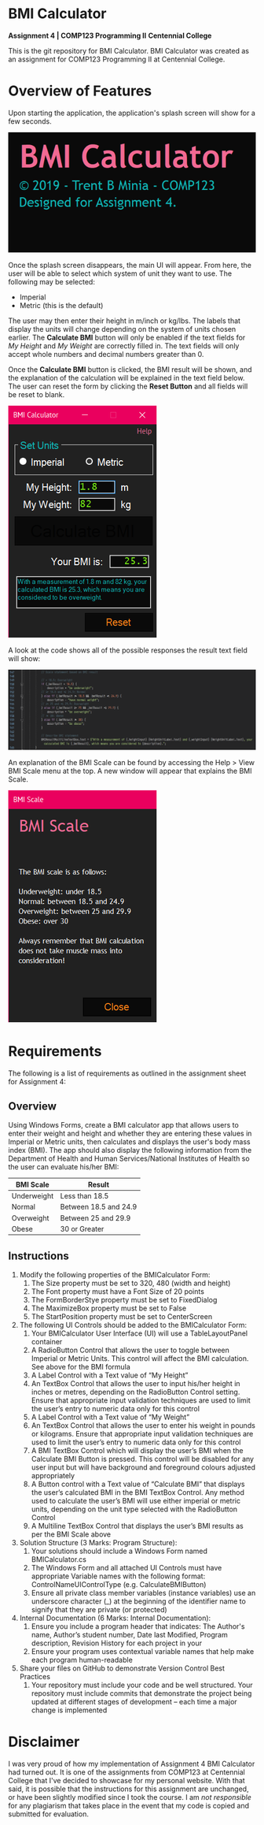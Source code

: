 # BMI Calculator

**Assignment 4 | COMP123 Programming II**
**Centennial College**

This is the git repository for BMI Calculator. BMI Calculator was created as an 
assignment for COMP123 Programming II at Centennial College. 

# Overview of Features

Upon starting the application, the application's splash screen will show for a 
few seconds.

![BMI Calculator Splashscreen](images/bmic-splashscreen.png "Splashscreen")

Once the splash screen disappears, the main UI will appear. From here, the user 
will be able to select which system of unit they want to use. The following may 
be selected: 

 * Imperial
 * Metric (this is the default)

The user may then enter their height in m/inch or kg/lbs. The labels that display
the units will change depending on the system of units chosen earlier. The 
**Calculate BMI** button will only be enabled if the text fields for _My Height_ 
and _My Weight_ are correctly filled in. The text fields will only accept whole 
numbers and decimal numbers greater than 0.

Once the **Calculate BMI** button is clicked, the BMI result will be shown, and 
the explanation of the calculation will be explained in the text field below. The 
user can reset the form by clicking the **Reset Button** and all fields will be 
reset to blank.

![BMI Calculator Main UI](images/bmic-ui-1.png "Main UI")

A look at the code shows all of the possible responses the result text field 
will show:

![BMI Calculator Code](images/bmic-code-1.png "Main UI")

An explanation of the BMI Scale can be found by accessing the Help > View BMI 
Scale menu at the top. A new window will appear that explains the BMI Scale.

![BMI Calculator BMI Scale](images/bmic-ui-2.png "BMI Scale")

# Requirements

The following is a list of requirements as outlined in the assignment sheet for
Assignment 4:

## Overview

Using Windows Forms, create a BMI calculator app that allows users to enter 
their weight and height and whether they are entering these values in Imperial 
or Metric units, then calculates and displays the user's body mass index (BMI). 
The app should also display the following information from the Department of 
Health and Human Services/National Institutes of Health so the user can evaluate 
his/her BMI:

| BMI Scale | Result |
| --- | --- |
| Underweight | Less than 18.5 |
| Normal | Between 18.5 and 24.9 |
| Overweight | Between 25 and 29.9 |
| Obese | 30 or Greater |

## Instructions

1. Modify the following properties of the BMICalculator Form:
    1. The Size property must be set to 320, 480 (width and height)
    2. The Font property must have a Font Size of 20 points
    3. The FormBorderStye property must be set to FixedDialog
    4. The MaximizeBox property must be set to False
    5. The StartPosition property must be set to CenterScreen
2. The following UI Controls should be added to the BMICalculator Form:
    1. Your BMICalculator User Interface (UI) will use a TableLayoutPanel 
    container
    2. A RadioButton Control that allows the user to toggle between Imperial or 
    Metric Units. This control will affect the BMI calculation. See above for 
    the BMI formula
    3. A Label Control with a Text value of “My Height”
    4. An TextBox Control that allows the user to input his/her height in inches 
    or metres, depending on the RadioButton Control setting. Ensure that 
    appropriate input validation techniques are used to limit the user’s entry to 
    numeric data only for this control
    5. A Label Control with a Text value of “My Weight”
    6. An TextBox Control that allows the user to enter his weight in pounds or 
    kilograms. Ensure that appropriate input validation techniques are used to 
    limit the user’s entry to numeric data only for this control
    7. A BMI TextBox Control which will display the user’s BMI when the Calculate 
    BMI Button is pressed. This control will be disabled for any user input but 
    will have background and foreground colours adjusted appropriately
    8. A Button control with a Text value of “Calculate BMI” that displays the 
    user’s calculated BMI in the BMI TextBox Control. Any method used to calculate 
    the user’s BMI will use either imperial or metric units, depending on the unit 
    type selected with the RadioButton Control
    9. A Multiline TextBox Control that displays the user’s BMI results as per 
    the BMI Scale above
3. Solution Structure (3 Marks: Program Structure):
    1. Your solutions should include a Windows Form named BMICalculator.cs
    2. The Windows Form and all attached UI Controls must have appropriate 
    Variable names with the following format: ControlNameUIControlType 
    (e.g. CalculateBMIButton)
    3. Ensure all private class member variables (instance variables) use an 
    underscore character (_) at the beginning of the identifier name to signify 
    that they are private (or protected)
4. Internal Documentation (6 Marks: Internal Documentation):
    1. Ensure you include a program header that indicates: The Author's name, 
    Author’s student number, Date last Modified, Program description, Revision 
    History for each project in your 
    2. Ensure your program uses contextual variable names that help make each 
    program human-readable 
5. Share your files on GitHub to demonstrate Version Control Best Practices
    1. Your repository must include your code and be well structured. Your 
    repository must include commits that demonstrate the project being updated 
    at different stages of development – each time a major change is implemented

# Disclaimer

I was very proud of how my implementation of Assignment 4 BMI Calculator had 
turned out. It is one of the assignments from COMP123 at Centennial College that 
I've decided to showcase for my personal website. With that said, it is possible 
that the instructions for this assignment are unchanged, or have been slightly 
modified since I took the course. I am _not responsible_ for any plagiarism that 
takes place in the event that my code is copied and submitted for evaluation.